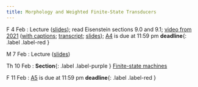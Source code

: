```yaml
---
title: Morphology and Weighted Finite-State Transducers
---
```


F 4 Feb
: Lecture ([slides](../assets/slides/wfst.pdf)); read Eisenstein sections 9.0 and 9.1;
[video from 2021](https://drive.google.com/file/d/1MDj3JUBecLOqCMApOWlxG0ZOxmZcQC20/view?usp=sharing)
([with captions](https://drive.google.com/file/d/1zXXPwAFycgIRK-25TctN5IIvo7W2H-ii/view?usp=sharing);
[transcript](https://drive.google.com/file/d/16DyBtGwSOUHVcSMN-hvCWsc0awCyX_n2/view?usp=sharing);
[slides](https://drive.google.com/file/d/1ejcGyncrh5lSe_P7TRX8Slj_roZUWq2p/view?usp=sharing));
[A4](../assets/docs/A4.pdf) is due at 11:59 pm **deadline**{: .label .label-red }

M 7 Feb
: Lecture ([slides](../assets/slides/wfst.pdf))

Th 10 Feb
: **Section**{: .label .label-purple } [Finite-state machines](#)

F 11 Feb
: [A5](../assets/docs/A5.pdf) is due at 11:59 pm **deadline**{: .label .label-red }
